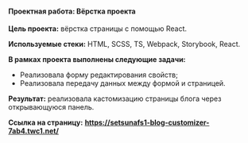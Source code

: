 #### Проектная работа: Вёрстка проекта

**Цель проекта:** вёрстка страницы с помощью React.

**Используемые стеки:**  HTML, SCSS, TS, Webpack, Storybook, React.

**В рамках проекта выполнены следующие задачи:**

-  Реализовала форму редактирования свойств;
-  Реализовала передачу данных между формой и страницей.
  
**Результат:** реализовала кастомизацию страницы блога через открывающуюся панель.

**Ссылка на страницу:**
**https://setsunafs1-blog-customizer-7ab4.twc1.net/**

